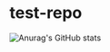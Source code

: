 # test-repo
![Anurag's GitHub stats](https://github-readme-stats.vercel.app/api?username=AParovyshnaya&theme=cobalt&show_icons=true)
